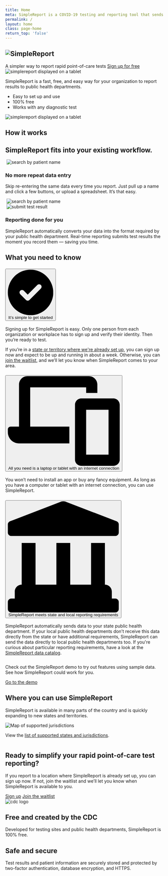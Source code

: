 ```yaml
---
title: Home
meta: SimpleReport is a COVID-19 testing and reporting tool that sends results to your public health department.
permalink: /
layout: home
class: page-home
return_top: 'false'
---
```

<main>
<section class="usa-hero padding-top-2" aria-label="Introduction">
  <div class="grid-container">
    <div class="grid-row">
      <div class="grid-col usa-hero__callout">
        <h1 class="margin-top-3 mobile-lg:margin-top-1">
          <img src="{{ '/assets/img/SimpleReportLogo.svg' | relative_url }}" alt="SimpleReport">
        </h1>
        <span>
          A simpler way to report rapid point-of-care tests
        </span>
        <a class="usa-button usa-button--accent-cool tablet:margin-left-8 margin-top-2"
          href="/app/sign-up">
          Sign up for free
        </a>
      </div>
    </div>
  </div>
</section>

<section class="container-blue">
  <div class="grid-container usa-hero-placeholder-container">
    <div class="grid-row grid-gap">
      <div class="tablet:grid-col hero-img-col mobile-display">
        <img class="usa-hero-placeholder"
          src="{{ '/assets/img/project-images/multi-test-queue-horiz.png' | relative_url }}"
          alt="simplereport displayed on a tablet">
      </div>
      <div class="tablet:grid-col usa-hero-subsection usa-prose flex-align-self-center">
        <p>SimpleReport is a fast, free, and easy way for your organization to report results to public health departments.</p>
        <ul class="margin-left-1">
          <li>
            Easy to set up and use
          </li>
          <li>
            100% free
          </li>
          <li>
            Works with any diagnostic test
          </li>
        </ul>
      </div>
      <div class="tablet:grid-col hero-img-col tablet-display">
        <img class="usa-hero-placeholder"
          src="{{ '/assets/img/project-images/multi-test-queue-horiz.png' | relative_url }}"
          alt="simplereport displayed on a tablet">
      </div>
    </div>
  </div>
</section>

<section class="margin-y-4 tablet:margin-y-8">
  <div class="grid-container">
    <div class="section__title-line"></div>
    <h2 class="section__heading">How it works</h2>
    <div class="section__title-line"></div>
    <!-- <div class="display-flex flex-justify-center margin-top-2">
      <img class="illustration-image" src="{{ '/assets/img/how-it-works.svg' | relative_url }}" alt="how it works">
    </div> -->
    <h2 class="font-heading-xl text-medium text-primary-darker margin-top-3 tablet:margin-top-5">
      SimpleReport fits into your existing workflow.
    </h2>
    <div class="grid-row margin-top-5">
      <div class="display-flex flex-justify-end flex-align-end tablet:display-none">
        <img class="brown-bubble" src="{{ '/assets/img/brown-bubble.svg' | relative_url }}" alt="">
        <img class="animation-1" src="{{ '/assets/img/animation1.gif' | relative_url }}" alt="search by patient name">
      </div>
      <div class="grid-row tablet:grid-gap-6 display-flex">
        <div class="tablet:grid-col-6 flex-align-self-center">
          <h3 class="font-heading-3 text-primary-darker text-medium margin-top-4 desktop:margin-top-0">
            No more repeat data entry
          </h3>
          <p class="usa-intro line-height-sans-4 margin-bottom-0">
            Skip re-entering the same data every time you report. Just pull up a name and click a few buttons, or upload a spreadsheet. It’s that easy.
          </p>
        </div>
        <div class="display-none tablet:display-block grid-col-6">
          <div class="display-flex flex-justify-end flex-align-end">
            <img class="brown-bubble" src="{{ '/assets/img/brown-bubble.svg' | relative_url }}" alt="">
            <img class="animation-1" src="{{ '/assets/img/animation1.gif' | relative_url }}" alt="search by patient name">
          </div>
        </div>
      </div>
      <div class="grid-row tablet:grid-gap-6 margin-top-6 tablet:margin-top-15">
        <div class="tablet:grid-col-6">
          <div class="display-flex">
          <img class="blue-bubble flex-align-self-start" src="{{ '/assets/img/blue-bubble.svg' | relative_url }}" alt="">
          <img class="animation-2" src="{{ '/assets/img/animation2.gif' | relative_url }}" alt="submit test result">
          </div>
        </div>
        <div class="tablet:grid-col-6">
          <h3 class="font-heading-3 text-primary-darker text-medium margin-top-4 desktop:margin-top-0">
            Reporting done for you
          </h3>
          <p class="usa-intro line-height-sans-4 margin-bottom-0">
            SimpleReport automatically converts your data into the format required by your public health department. Real-time reporting submits test results the moment you record them — saving you time.
          </p>
        </div>
      </div>
    </div>
  </div>
</section>

<section class="margin-y-4 tablet:margin-top-8">
  <div class="grid-container">
    <div class="section__title-line"></div>
    <h2 class="section__heading">What you need to know</h2>
    <div class="section__title-line"></div>
    <div class="usa-accordion usa-accordion--bordered margin-top-4">
      <!-- Use the accurate heading level to maintain the document outline -->
      <h3 class="usa-accordion__heading">
        <button
          class="usa-accordion__button font-ui-md text-medium text-primary-darker display-flex flex-align-center"
          aria-expanded="false"
          aria-controls="a1">
          <svg class="flex-auto height-3 margin-right-2" xmlns="http://www.w3.org/2000/svg" viewBox="0 0 512 512" aria-hidden="true"><!--! Font Awesome Pro 6.0.0-alpha3 by @fontawesome - https://fontawesome.com License - https://fontawesome.com/license (Commercial License) --><path d="M256 0C114.6 0 0 114.6 0 256s114.6 256 256 256s256-114.6 256-256S397.4 0 256 0zM371.8 211.8l-128 128C238.3 345.3 231.2 348 224 348s-14.34-2.719-19.81-8.188l-64-64c-10.91-10.94-10.91-28.69 0-39.63c10.94-10.94 28.69-10.94 39.63 0L224 280.4l108.2-108.2c10.94-10.94 28.69-10.94 39.63 0C382.7 183.1 382.7 200.9 371.8 211.8z"/></svg>
          <span class="flex-fill">It’s simple to get started</span>
        </button>
      </h3>
      <div id="a1" class="usa-accordion__content usa-prose text-primary-darker">
        <p>Signing up for SimpleReport is easy. Only one person from each organization or workplace has to sign up and verify their identity. Then you’re ready to test.</p>
        <p>If you’re in a <a href="{% link _pages/getting-started/organizations-and-testing-facilities/where-does-simplereport-work.md %}">state or territory where we're already set up</a>, you can sign up now and expect to be up and running in about a week. Otherwise, you can <a href="{% link pages/forms/waitlist-form.html %}">join the waitlist</a>, and we’ll let you know when SimpleReport comes to your area.</p>
      </div>
      <h3 class="usa-accordion__heading">
        <button
          class="usa-accordion__button font-ui-md text-medium text-primary-darker display-flex flex-align-center"
          aria-expanded="false"
          aria-controls="a2">
          <svg class="flex-auto height-3 margin-right-105" xmlns="http://www.w3.org/2000/svg" viewBox="0 0 640 512" aria-hidden="true"><!--! Font Awesome Pro 6.0.0-alpha3 by @fontawesome - https://fontawesome.com License - https://fontawesome.com/license (Commercial License) --><path d="M604 127.1h-184C400.1 127.1 384 144.1 384 164v312C384 495.9 400.1 512 420 512h184C623.9 512 640 495.9 640 476v-312C640 144.1 623.9 127.1 604 127.1zM576 448h-128V192h128V448zM128 64h320v32h64V48c0-26.5-21.5-47.88-47.88-48H111.9C85.5 .125 64 21.5 64 48V288H16C7.125 288 0 295.1 0 304V320c.125 35.25 28.62 63.88 63.88 64H352V288H128V64z"/></svg>
          <span class="flex-fill">All you need is a laptop or tablet with an internet connection</span>
        </button>
      </h3>
      <div id="a2" class="usa-accordion__content usa-prose">
        <p>You won’t need to install an app or buy any fancy equipment. As long as you have a computer or tablet with an internet connection, you can use SimpleReport.</p>
      </div>
      <h3 class="usa-accordion__heading">
        <button
          class="usa-accordion__button font-ui-md text-medium text-primary-darker display-flex flex-align-center"
          aria-expanded="false"
          aria-controls="a3">
          <svg class="flex-auto height-3 margin-right-2" xmlns="http://www.w3.org/2000/svg" viewBox="0 0 512 512" aria-hidden="true"><!--! Font Awesome Pro 6.0.0-alpha3 by @fontawesome - https://fontawesome.com License - https://fontawesome.com/license (Commercial License) --><path d="M496 448H480v-32c0-17.67-14.33-32-32-32V192h-64v192h-96V192H224v192H128V192H64v192c-17.67 0-32 14.33-32 32v32H16C7.199 448 0 455.2 0 464v32C0 504.8 7.199 512 16 512h480c8.801 0 16-7.201 16-16v-32C512 455.2 504.8 448 496 448zM501.6 92.13l-234.4-90.07C264.3 .8958 259.2-.0039 256-.0039c-3.188 0-8.219 .8997-11.22 2.056L10.38 92.13C4.656 94.25 0 100.1 0 107.1V144C0 152.8 7.156 160 16 160h480C504.8 160 512 152.8 512 144V107.1C512 100.4 507.9 94.44 501.6 92.13z"/></svg>
          <span class="flex-fill">SimpleReport meets state and local reporting requirements</span>
        </button>
      </h3>
      <div id="a3" class="usa-accordion__content usa-prose">
        <p>SimpleReport automatically sends data to your state public health department. If your local public health departments don’t receive this data directly from the state or have additional requirements, SimpleReport can send the data directly to local public health departments too. If you're curious about particular reporting requirements, have a look at the <a href="{% link _pages/getting-started/public-health-departments/simplereport-data-catalog.md %}">SimpleReport data catalog</a>.</p>
      </div>
    </div>
  </div>
</section>

<section>
  <img class="mid-wave-top" src="{{ '/assets/img/mid-wave-top.svg' | relative_url }}" alt="">
  <div class="bg-accent-cool-lighter padding-y-2 tablet:padding-y-0">
    <div class="grid-container usa-prose">
      <p class="usa-intro">Check out the SimpleReport demo to try out features using sample data. See how SimpleReport could work for you.</p>
      <a class="usa-button text-no-underline text-white" href="https://training.simplereport.gov/app">Go to the demo</a>
    </div>
  </div>
  <img class="mid-wave-bottom" src="{{ '/assets/img/mid-wave-bottom.svg' | relative_url }}" alt="">
</section>

<section class="margin-y-4 tablet:margin-top-0 tablet:margin-bottom-4">
  <div class="grid-container">
    <div class="section__title-line"></div>
    <h2 class="section__heading">Where you can use SimpleReport</h2>
    <div class="section__title-line"></div>
    <div class="usa-prose margin-top-4">
      <p class="usa-intro">SimpleReport is available in many parts of the country and is quickly expanding to new states and territories.</p>
      <img class="margin-top-4" src="{{ '/assets/img/sr-map.svg' | relative_url }}" alt="Map of supported jurisdictions">
      <p>View the <a href="{% link _pages/getting-started/organizations-and-testing-facilities/where-does-simplereport-work.md %}">list of supported states and jurisdictions</a>.</p>
    </div>
  </div>
</section>

<section>
  <img class="mid-wave-top" src="{{ '/assets/img/mid-wave-top.svg' | relative_url }}" alt="">
  <div class="bg-accent-cool-lighter padding-y-2 tablet:padding-y-0">
    <div class="grid-container">
      <div class="usa-prose">
        <h2 class="font-heading-3 text-primary-darker">
          Ready to simplify your rapid point-of-care test reporting?
        </h2>
        <p class="usa-intro">If you report to a location where SimpleReport is already set up, you can sign up now. If not, join the waitlist and we’ll let you know when SimpleReport is available to you.</p>
      </div>
      <div class="margin-top-2">
        <a class="usa-button text-no-underline font-body-sm" href="/app/sign-up">Sign up</a>
        <a class="usa-button usa-button--outline text-no-underline font-body-sm margin-top-2 tablet:margin-top-0" href="{% link pages/forms/waitlist-form.html %}">Join the waitlist</a>
      </div>
    </div>
  </div>
  <img class="mid-wave-bottom" src="{{ '/assets/img/mid-wave-bottom.svg' | relative_url }}" alt="">
</section>

<section class="usa-section padding-top-0">
  <div class="padding-top-4 tablet:padding-top-0">
    <div class="grid-container">
      <div class="grid-row grid-gap grid-gap-small-btm section-columns">
        <div class="tablet:grid-col usa-prose">
          <img class="height-7" src="{{ '/assets/img/cdc-logo.svg' | relative_url }}" alt="cdc logo">
          <h2 class="font-heading-lg text-primary-darker margin-top-2">
            Free and created by the CDC
          </h2>
          <div class="font-body-sm">
            Developed for testing sites and public health departments, SimpleReport is 100% free.
          </div>
        </div>
        <div class="tablet:grid-col usa-prose margin-top-4 tablet:margin-top-0">
          <img class="height-7" src="{{ '/assets/img/shield.svg' | relative_url }}" alt="">
          <h2 class="font-heading-lg text-primary-darker margin-top-2">
            Safe and secure
          </h2>
          <div class="font-body-sm">
            Test results and patient information are securely stored and protected by two-factor authentication, database encryption, and HTTPS.
          </div>
        </div>
      </div>
    </div>
  </div>
</section>
</main>
